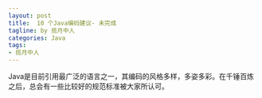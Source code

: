 ```yaml
---
layout: post
title:  10 个Java编码建议- 未完成
tagline: by 揽月中人
categories: Java
tags:
- 揽月中人
---
```

Java是目前引用最广泛的语言之一，其编码的风格多样，多姿多彩。在千锤百炼之后，总会有一些比较好的规范标准被大家所认可。
<!--more-->

